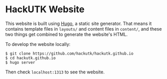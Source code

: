 # HackUTK Website

This website is built using [Hugo](http://gohugo.io), a static site generator. That means it contains template files in `layouts/` and content files in `content/`, and these two things get combined to generate the website's HTML.

To develop the website locally:

```
$ git clone https://github.com/hackutk/hackutk.github.io
$ cd hackutk.github.io
$ hugo server
```

Then check `localhost:1313` to see the website.
